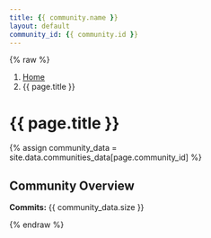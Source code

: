 ```yaml
---
title: {{ community.name }}
layout: default
community_id: {{ community.id }}
---
```


{% raw %}


<nav aria-label="breadcrumb">
  <ol class="breadcrumb">
    <li class="breadcrumb-item"><a href="../index.html">Home</a></li>
    <li class="breadcrumb-item active" aria-current="page">{{ page.title }}</li>
  </ol>
</nav>

<h1 class="mb-5">{{ page.title }}</h1>

{% assign community_data = site.data.communities_data[page.community_id] %}

<h2>Community Overview</h2>

**Commits:** {{ community_data.size }}

{% endraw %}

